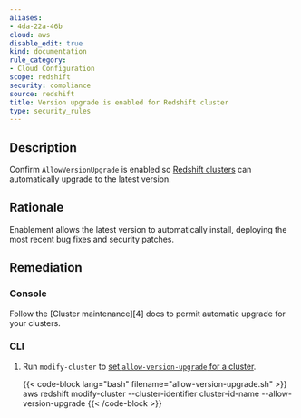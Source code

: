 ```yaml
---
aliases:
- 4da-22a-46b
cloud: aws
disable_edit: true
kind: documentation
rule_category:
- Cloud Configuration
scope: redshift
security: compliance
source: redshift
title: Version upgrade is enabled for Redshift cluster
type: security_rules
---
```


## Description

Confirm `AllowVersionUpgrade` is enabled so [Redshift clusters][1] can automatically upgrade to the latest version.

## Rationale

Enablement allows the latest version to automatically install, deploying the most recent bug fixes and security patches.

## Remediation

### Console

Follow the [Cluster maintenance][4] docs to permit automatic upgrade for your clusters.

### CLI

1. Run `modify-cluster` to [set `allow-version-upgrade` for a cluster][2].

    {{< code-block lang="bash" filename="allow-version-upgrade.sh" >}}
    aws redshift modify-cluster
	    --cluster-identifier cluster-id-name
	    --allow-version-upgrade
    {{< /code-block >}}

[1]: https://docs.aws.amazon.com/redshift/latest/mgmt/working-with-clusters.html
[2]: https://docs.aws.amazon.com/redshift/latest/mgmt/working-with-clusters.html#rs-cluster-maintenance
